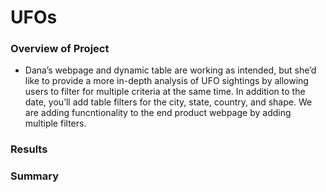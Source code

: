 # UFOs
### Overview of Project
* Dana’s webpage and dynamic table are working as intended, but she’d like to provide a more in-depth analysis of UFO sightings by allowing users to filter for multiple criteria at the same time. In addition to the date, you’ll add table filters for the city, state, country, and shape.
We are adding funcntionality to the end product webpage by adding multiple filters.




### Results


### Summary










